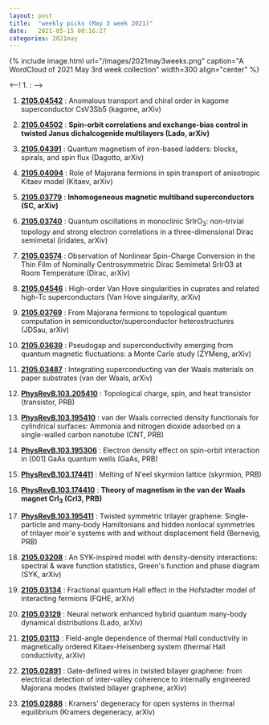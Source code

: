 ```yaml
---
layout: post
title:  "weekly picks (May 3 week 2021)"
date:   2021-05-15 00:16:27
categories: 2021may
---
```


{% include image.html url="/images/2021may3weeks.png" caption="A WordCloud of 2021 May 3rd week collection" width=300 align="center" %}


<--! 1. **[]()** : -->


1. **[2105.04542](http://arxiv.org/abs/2105.04542)** : Anomalous transport and chiral order in kagome superconductor CsV3Sb5 (kagome, arXiv)


1. **[2105.04502](http://arxiv.org/abs/2105.04502)** : **Spin-orbit correlations and exchange-bias control in twisted Janus dichalcogenide multilayers (Lado, arXiv)**


1. **[2105.04391](http://arxiv.org/abs/2105.04391)** : Quantum magnetism of iron-based ladders: blocks, spirals, and spin flux (Dagotto, arXiv)

1. **[2105.04094](http://arxiv.org/abs/2105.04094)** : Role of Majorana fermions in spin transport of anisotropic Kitaev model (Kitaev, arXiv)


1. **[2105.03779](http://arxiv.org/abs/2105.03779)** : **Inhomogeneous magnetic multiband superconductors (SC, arXiv)**

1. **[2105.03740](http://arxiv.org/abs/2105.03740)** : Quantum oscillations in monoclinic SrIrO$_3$: non-trivial topology and strong electron correlations in a three-dimensional Dirac semimetal (iridates, arXiv)

1. **[2105.03574](http://arxiv.org/abs/2105.03574)** : Observation of Nonlinear Spin-Charge Conversion in the Thin Film of Nominally Centrosymmetric Dirac Semimetal SrIrO3 at Room Temperature (Dirac, arXiv)

1. **[2105.04546](http://arxiv.org/abs/2105.04546)** : High-order Van Hove singularities in cuprates and related high-Tc superconductors (Van Hove singularity, arXiv)

1. **[2105.03769](http://arxiv.org/abs/2105.03769)** : From Majorana fermions to topological quantum computation in semiconductor/superconductor heterostructures (JDSau, arXiv)

1. **[2105.03639](http://arxiv.org/abs/2105.03639)** : Pseudogap and superconductivity emerging from quantum magnetic fluctuations: a Monte Carlo study (ZYMeng, arXiv)

1. **[2105.03487](http://arxiv.org/abs/2105.03487)** : Integrating superconducting van der Waals materials on paper substrates (van der Waals, arXiv)



1. **[PhysRevB.103.205410](https://link.aps.org/doi/10.1103/PhysRevB.103.205410)** : Topological charge, spin, and heat transistor (transistor, PRB)

1. **[PhysRevB.103.195410](https://link.aps.org/doi/10.1103/PhysRevB.103.195410)** : van der Waals corrected density functionals for cylindrical surfaces: Ammonia and nitrogen dioxide adsorbed on a single-walled carbon nanotube (CNT, PRB)

1. **[PhysRevB.103.195306](https://link.aps.org/doi/10.1103/PhysRevB.103.195306)** : Electron density effect on spin-orbit interaction in [001] GaAs quantum wells (GaAs, PRB)

1. **[PhysRevB.103.174411](https://link.aps.org/doi/10.1103/PhysRevB.103.174411)** : Melting of N\'eel skyrmion lattice (skyrmion, PRB)

1. **[PhysRevB.103.174410](https://link.aps.org/doi/10.1103/PhysRevB.103.174410)** : **Theory of magnetism in the van der Waals magnet ${\mathrm{CrI}}_{3}$ (CrI3, PRB)**

1. **[PhysRevB.103.195411](https://link.aps.org/doi/10.1103/PhysRevB.103.195411)** : Twisted symmetric trilayer graphene: Single-particle and many-body Hamiltonians and hidden nonlocal symmetries of trilayer moir\'e systems with and without displacement field (Bernevig, PRB)


1. **[2105.03208](http://arxiv.org/abs/2105.03208)** : An SYK-inspired model with density-density interactions: spectral & wave function statistics, Green's function and phase diagram (SYK, arXiv)

1. **[2105.03134](http://arxiv.org/abs/2105.03134)** : Fractional quantum Hall effect in the Hofstadter model of interacting fermions (FQHE, arXiv)

1. **[2105.03129](http://arxiv.org/abs/2105.03129)** : Neural network enhanced hybrid quantum many-body dynamical distributions (Lado, arXiv)

1. **[2105.03113](http://arxiv.org/abs/2105.03113)** : Field-angle dependence of thermal Hall conductivity in magnetically ordered Kitaev-Heisenberg system (thermal Hall conductivity, arXiv)

1. **[2105.02891](http://arxiv.org/abs/2105.02891)** : Gate-defined wires in twisted bilayer graphene: from electrical detection of inter-valley coherence to internally engineered Majorana modes (twisted bilayer graphene, arXiv)

1. **[2105.02888](http://arxiv.org/abs/2105.02888)** : Kramers' degeneracy for open systems in thermal equilibrium (Kramers degeneracy, arXiv)
